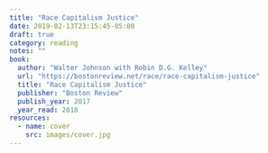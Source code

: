 ```yaml
---
title: "Race Capitalism Justice"
date: 2019-02-13T23:15:45-05:00
draft: true
category: reading
notes: ""
book:
  author: "Walter Johnson with Robin D.G. Kelley"
  url: "https://bostonreview.net/race/race-capitalism-justice"
  title: "Race Capitalism Justice"
  publisher: "Boston Review"
  publish_year: 2017
  year_read: 2018
resources:
  - name: cover
    src: images/cover.jpg
---
```


